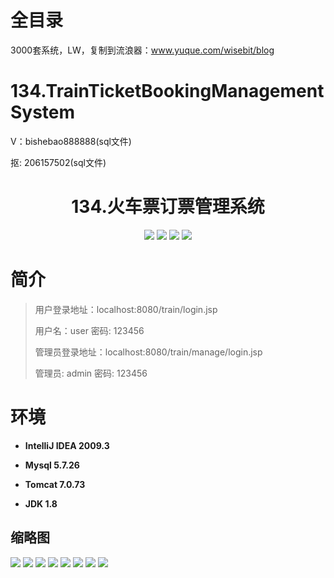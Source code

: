 # 全目录

3000套系统，LW，复制到流浪器：www.yuque.com/wisebit/blog

# 134.TrainTicketBookingManagementSystem

<p>V：bishebao888888(sql文件)</p>
<p>抠: 206157502(sql文件)</p>

<p><h1 align="center">134.火车票订票管理系统</h1></p>


<p align="center">
	<img src="https://img.shields.io/badge/jdk-1.8-orange.svg"/>
    <img src="https://img.shields.io/badge/spring-5.x-lightgrey.svg"/>
    <img src="https://img.shields.io/badge/springmvc-3.x-blue.svg"/>
    <img src="https://img.shields.io/badge/mybatis-5.x-yellow.svg"/>
</p>

# 简介
>
> 
>
> 用户登录地址：localhost:8080/train/login.jsp
>
> 用户名：user   密码: 123456
>
> 管理员登录地址：localhost:8080/train/manage/login.jsp
>
> 管理员: admin   密码: 123456
>


# 环境

- <b>IntelliJ IDEA 2009.3</b>

- <b>Mysql 5.7.26</b>

- <b>Tomcat 7.0.73</b>

- <b>JDK 1.8</b>




## 缩略图

![](https://bitwise.oss-cn-heyuan.aliyuncs.com/2024/9/10/29ec3d65-8baa-4148-9769-26611211aee3.png)
![](https://bitwise.oss-cn-heyuan.aliyuncs.com/2024/9/10/cb41aed3-39b5-4d3c-ba50-825ead41535c.png)
![](https://bitwise.oss-cn-heyuan.aliyuncs.com/2024/9/10/3033c220-7740-4456-b669-e4387b59bba8.png)
![](https://bitwise.oss-cn-heyuan.aliyuncs.com/2024/9/10/1e673380-8300-49d0-979f-24e85e872fdf.png)
![](https://bitwise.oss-cn-heyuan.aliyuncs.com/2024/9/10/07b380bb-54c0-4cc6-8b36-6f30a2f8f9eb.png)
![](https://bitwise.oss-cn-heyuan.aliyuncs.com/2024/9/10/a0d1039a-dee7-4cd3-8548-238fdb1e8db8.png)
![](https://bitwise.oss-cn-heyuan.aliyuncs.com/2024/9/10/5b0cf881-7a85-445b-9a93-f62c3d13c737.png)
![](https://bitwise.oss-cn-heyuan.aliyuncs.com/2024/9/10/31d3f0e6-6d2b-44e2-b51f-7936ccb05556.png)


